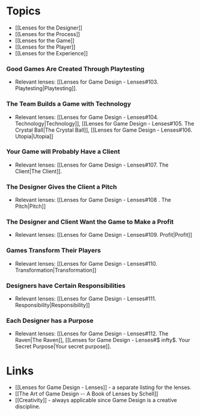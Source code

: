 # Topics 
* [[Lenses for the Designer]] 
* [[Lenses for the Process]]
* [[Lenses for the Game]]
* [[Lenses for the Player]]
* [[Lenses for the Experience]]

### Good Games Are Created Through Playtesting 
* Relevant lenses: [[Lenses for Game Design - Lenses#103. Playtesting|Playtesting]].

### The Team Builds a Game with Technology
* Relevant lenses: [[Lenses for Game Design - Lenses#104. Technology|Technology]], [[Lenses for Game Design - Lenses#105. The Crystal Ball|The Crystal Ball]], [[Lenses for Game Design - Lenses#106. Utopia|Utopia]] 

### Your Game will Probably Have a Client
* Relevant lenses: [[Lenses for Game Design - Lenses#107. The Client|The Client]].

### The Designer Gives the Client a Pitch 
* Relevant lenses: [[Lenses for Game Design - Lenses#108 . The Pitch|Pitch]]

### The Designer and Client Want the Game to Make a Profit
* Relevant lenses: [[Lenses for Game Design - Lenses#109. Profit|Profit]]

### Games Transform Their Players 
* Relevant lenses: [[Lenses for Game Design - Lenses#110. Transformation|Transformation]]

### Designers have Certain Responsibilities
* Relevant lenses: [[Lenses for Game Design - Lenses#111. Responsibility|Responsibility]]

### Each Designer has a Purpose
* Relevant lenses: [[Lenses for Game Design - Lenses#112. The Raven|The Raven]], [[Lenses for Game Design - Lenses#$ infty$. Your Secret Purpose|Your secret purpose]]. 

# Links
* [[Lenses for Game Design - Lenses]] - a separate listing for the lenses.
* [[The Art of Game Design -- A Book of Lenses by Schell]]
* [[Creativity]] - always applicable since Game Design is a creative discipline.

